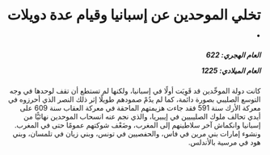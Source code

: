 <h1 dir="rtl">تخلي الموحدين عن إسبانيا وقيام عدة دويلات .</h1>

<h5 dir="rtl">العام الهجري:  622

العام الميلادي: 1225

</h5>

<p dir="rtl">كانت دولة الموحِّدين قد قَوِيَت أولًا في إسبانيا، ولكنها لم تستطع أن تقف لوحدها في وجه التوسع الصليبي بصورة دائمة، كما لم يدُمْ صمودهم طويلًا إثر ذلك النصر الذي أحرزوه في معركة الأرك سنة 591 فقد جاءت هزيمتهم الماحقة في معركة العقاب سنة 609 على أيدي تحالف ملوك الصليبيين في إيبيريا، والذي نجم عنه انسحاب الموحدين نهائيًّا من إسبانيا وانكماش آخر سلاطينهم إلى المغرب، وضَعْف شوكتهم عمومًا حتى في المغرب. ونشوء إمارات بني مرين في فاس، والحفصيين في تونس، وبني زيان في تلمسان، وبني هود في مرسية بالأندلس.</p></br>
